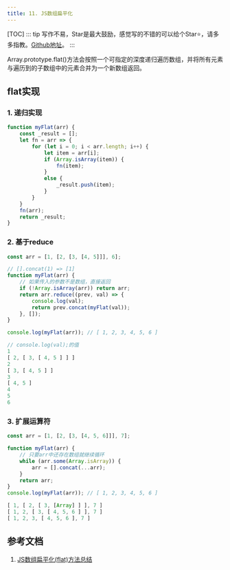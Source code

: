 ```yaml
---
title: 11. JS数组扁平化
---
```

[TOC]
::: tip
写作不易，Star是最大鼓励，感觉写的不错的可以给个Star⭐，请多多指教。[Github地址](https://github.com/liujie2019/VuePress-Blog)。
:::

Array.prototype.flat()方法会按照一个可指定的深度递归遍历数组，并将所有元素与遍历到的子数组中的元素合并为一个新数组返回。
## flat实现
### 1. 递归实现
```js
function myFlat(arr) {
    const _result = [];
    let fn = arr => {
        for (let i = 0; i < arr.length; i++) {
            let item = arr[i];
            if (Array.isArray(item)) {
                fn(item);
            }
            else {
                _result.push(item);
            }
        }
    }
    fn(arr);
    return _result;
}
```
### 2. 基于reduce
```js
const arr = [1, [2, [3, [4, 5]]], 6];

// [].concat(1) => [1]
function myFlat(arr) {
    // 如果传入的参数不是数组，直接返回
    if (!Array.isArray(arr)) return arr;
    return arr.reduce((prev, val) => {
        console.log(val);
        return prev.concat(myFlat(val));
    }, []);
}

console.log(myFlat(arr)); // [ 1, 2, 3, 4, 5, 6 ]
```
```js
// console.log(val);的值
1
[ 2, [ 3, [ 4, 5 ] ] ]
2
[ 3, [ 4, 5 ] ]
3
[ 4, 5 ]
4
5
6
```
### 3. 扩展运算符
```js
const arr = [1, [2, [3, [4, 5, 6]]], 7];

function myFlat(arr) {
    // 只要arr中还存在数组就继续循环
    while (arr.some(Array.isArray)) {
        arr = [].concat(...arr);
    }
    return arr;
}
console.log(myFlat(arr)); // [ 1, 2, 3, 4, 5, 6 ]
```
```js
[ 1, [ 2, [ 3, [Array] ] ], 7 ]
[ 1, 2, [ 3, [ 4, 5, 6 ] ], 7 ]
[ 1, 2, 3, [ 4, 5, 6 ], 7 ]
```
## 参考文档
1. [JS数组扁平化\(flat\)方法总结](https://juejin.im/post/5d0d9c49e51d4577781173ad)